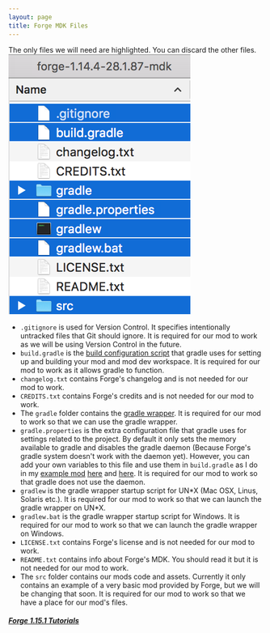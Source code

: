 ```yaml
---
layout: page
title: Forge MDK Files
---
```


The only files we will need are highlighted. You can discard the other files.  
![required-files](./required-files.png "required-files")  
- `.gitignore` is used for Version Control. It specifies intentionally untracked files that Git should ignore. It is required for our mod to work as we will be using Version Control in the future.
- `build.gradle` is the [build configuration script](https://www.tutorialspoint.com/gradle/gradle_build_script.htm) that gradle uses for setting up and building your mod and mod dev workspace. It is required for our mod to work as it allows gradle to function.
- `changelog.txt` contains Forge's changelog and is not needed for our mod to work.
- `CREDITS.txt` contains Forge's credits and is not needed for our mod to work.
- The `gradle` folder contains the [gradle wrapper](https://docs.gradle.org/current/userguide/gradle_wrapper.html). It is required for our mod to work so that we can use the gradle wrapper.
- `gradle.properties` is the extra configuration file that gradle uses for settings related to the project. By default it only sets the memory available to gradle and disables the gradle daemon (Because Forge's gradle system doesn't work with the daemon yet). However, you can add your own variables to this file and use them in `build.gradle` as I do in my [example mod](https://github.com/Cadiboo/Example-Mod) [here](https://github.com/Cadiboo/Example-Mod/blob/1.15.1/gradle.properties#L8-L15) and [here](https://github.com/Cadiboo/Example-Mod/blob/1.15.1/build.gradle#L21). It is required for our mod to work so that gradle does not use the daemon.
- `gradlew` is the gradle wrapper startup script for UN\*X (Mac OSX, Linus, Solaris etc.). It is required for our mod to work so that we can launch the gradle wrapper on UN\*X.
- `gradlew.bat` is the gradle wrapper startup script for Windows. It is required for our mod to work so that we can launch the gradle wrapper on Windows.
- `LICENSE.txt` contains Forge's license and is not needed for our mod to work.
- `README.txt` contains info about Forge's MDK. You should read it but it is not needed for our mod to work.
- The `src` folder contains our mods code and assets. Currently it only contains an example of a very basic mod provided by Forge, but we will be changing that soon.  It is required for our mod to work so that we have a place for our mod's files.

##### [Forge 1.15.1 Tutorials](..)
